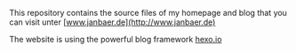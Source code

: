 This repository contains the source files of my homepage and blog that you can
visit unter [www.janbaer.de](http://www.janbaer.de)

The website is using the powerful blog framework [hexo.io](https://hexo.io)
